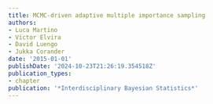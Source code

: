 ```yaml
---
title: MCMC-driven adaptive multiple importance sampling
authors:
- Luca Martino
- Vı́ctor Elvira
- David Luengo
- Jukka Corander
date: '2015-01-01'
publishDate: '2024-10-23T21:26:19.354518Z'
publication_types:
- chapter
publication: '*Interdisciplinary Bayesian Statistics*'
---
```

